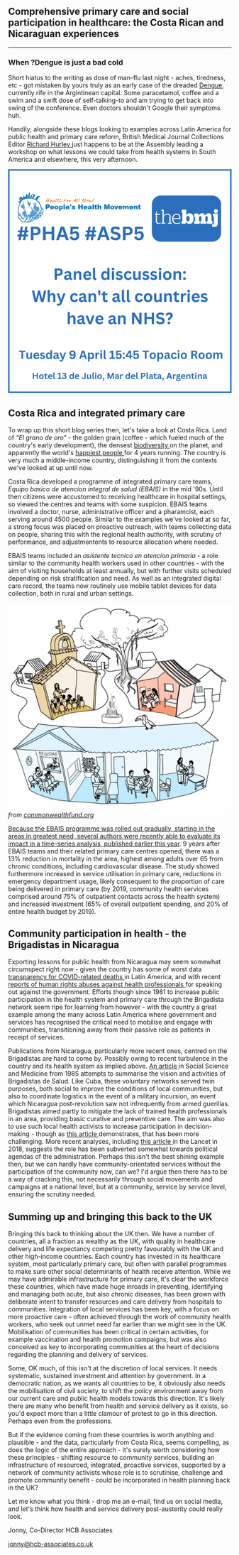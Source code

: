 ## Comprehensive primary care and social participation in healthcare: the Costa Rican and Nicaraguan experiences

---
  
### When ?Dengue is just a bad cold

Short hiatus to the writing as dose of man-flu last night - aches, tiredness, etc - got mistaken by yours truly as an early case of the dreaded <a href="https://www.bbc.com/news/world-latin-america-68738004"> Dengue<a/>, currently rife in the Argintinean capital. Some paracetamol, coffee and a swim and a swift dose of self-talking-to and am trying to get back into swing of the conference. Even doctors shouldn't Google their symptoms huh.

Handily, alongside these blogs looking to examples across Latin America for public health and primary care reform, British Medical Journal Collections Editor <a href="https://www.bmj.com/about-bmj/editorial-staff/richard-hurley"> Richard Hurley <a/> just happens to be at the Assembly leading a workshop on what lessons we could take from health systems in South America and elsewhere, this very afternoon.

![BMJ workshop](/assets/bmj_workshop.png)

## Costa Rica and integrated primary care

To wrap up this short blog series then, let's take a look at Costa Rica. Land of *"El grano de oro"* - the golden grain (coffee - which fueled much of the country's early development), the densest <a href="https://www.google.com/search?q=densest+biodiversity+costa+rica&rlz=1C1JJTC_en-GBGB1101GB1101&oq=densest+biodiversity+costa+rica&gs_lcrp=EgZjaHJvbWUyBggAEEUYOTIHCAEQIRigATIHCAIQIRigAdIBCDU2OTBqMGo3qAIAsAIA&sourceid=chrome&ie=UTF-8"> biodiversity <a/> on the planet, and apparently the world's <a href="https://www.benoitproperties.com/news/costa-rica-ranks-worlds-happiest-country-4-years-in-a-row/"> happiest people <a/> for 4 years running. The country is very much a <a href="https://gfmag.com/data/worlds-richest-and-poorest-countries/"> <a/> middle-income country, distinguishing it from the contexts we've looked at up until now.

Costa Rica developed a programme of integrated primary care teams, *Equipo basico de atencion integral de salud (EBAIS)* in the mid '90s. Until then citizens were accustomed to receiving healthcare in hospital settings, so viewed the centres and teams with some suspicion. EBAIS teams involved a doctor, nurse, administrative officer and a pharamcist, each serving around 4500 people. Similar to the examples we've looked at so far, a strong focus was placed on proactive outreach, with teams collecting data on people, sharing this with the regional health authority, with scrutiny of performance, and adjustmentents to resource allocation where needed.

EBAIS teams included an *asistente tecnico en atencion primaria* - a role similar to the community health workers used in other countries - with the aim of visiting households at least annually, but with further visits scheduled depending on risk stratification and need. As well as an integrated digital care record, the teams now routinely use mobile tablet devices for data collection, both in rural and urban settings. 

![EBAIS infographic](/assets/ebais.png)
*from <a href="https://www.commonwealthfund.org/publications/case-study/2021/mar/community-oriented-primary-care-lessons-costa-rica"> commonwealthfund.org*

Because the EBAIS programme was rolled out gradually, starting in the areas in greatest need, several authors were recently able to evaluate its impact in a time-series analysis, published <a href="https://www.sciencedirect.com/science/article/pii/S0167629623001108#sec5"> earlier this year<a/>. 9 years after EBAIS teams and their related primary care centres opened, there was a 13% reduction in mortality in the area, highest among adults over 65 from chronic conditions, including cardiovascular disease. The study showed furthermore increased in service utilisation in primary care, reductions in emergency department usage, likely consequent to the proportion of care being delivered in primary care (by 2019, community health services comprised around 75% of outpatient contacts across the health system) and increased investment (65% of overall outpatient spending, and 20% of entire health budget by 2019).

## Community participation in health - the Brigadistas in Nicaragua

Exporting lessons for public health from Nicaragua may seem somewhat circumspect right now - given the country has some of worst data <a href="https://confidencial.digital/english/who-report-covid-deaths-vastly-underreported-in-nicaragua/"> transparency for COVID-related deaths <a/> in Latin America, and with recent <a href="https://www.amnesty.org/en/latest/news/2021/09/prison-economic-ruin-repression-exile-nicaraguas-health-workers/"> reports of human rights abuses against health professionals <a/> for speaking out against the government. Efforts though since 1981 to increase public participation in the health system and primary care through the Brigadista network seem ripe for learning from however - with the country a great example among the many across Latin America where government and services has recognised the critical need to mobilise and engage with communities, transitioning away from their passive role as patients in receipt of services.

Publications from Nicaragua, particularly more recent ones, centred on the Brigadistas are hard to come by. Possibly owing to recent turbulence in the country and its health system as implied above. <a href="https://www.sciencedirect.com/science/article/pii/0277953685902333"> An article <a/> in Social Science and Medicine from 1985 attempts to summarise the vision and activities of Brigadistas de Salud. Like Cuba, these voluntary networks served twin purposes, both social to improve the conditions of local communities, but also to coordinate logistics in the event of a military incursion, an event which Nicaragua post-revolution saw not infrequently from armed guerillas. Brigadistas aimed partly to mitigate the lack of trained health professionals in an area, providing basic curative and preventive care. The aim was also to use such local health activists to increase participation in decision-making - though as <a href="https://www.sciencedirect.com/science/article/pii/0305750X82900572"> this article <a/> demonstrates, that has been more challenging. More recent analyses, including <a href="https://www.thelancet.com/journals/lancet/article/PIIS0140-6736(18)32990-8/fulltext#%20"> this article <a/> in the Lancet in 2018, suggests the role has been subverted somewhat towards political agendas of the administration. Perhaps this isn't the best shining example then, but we can hardly have community-orientated services without the participation of the community now, can we? I'd argue then there has to be a way of cracking this, not necessarily through social movements and campaigns at a national level, but at a community, service by service level, ensuring the scrutiny needed.

## Summing up and bringing this back to the UK

Bringing this back to thinking about the UK then. We have a number of countries, all a fraction as wealthy as the UK, with quality in healthcare delivery and life expectancy competing pretty favourably with the UK and other high-income countries. Each country has invested in its healthcare system, most particularly primary care, but often with parallel programmes to make sure other social determinants of health receive attention. While we may have admirable infrastructure for primary care, it's clear the workforce these countries, which have made huge inroads in preventing, identifying and managing both acute, but also chronic diseases, has been grown with deliberate intent to transfer resources and care delivery from hospitals to communities. Integration of local services has been key, with a focus on more proactive care - often achieved through the work of community health workers, who seek out unmet need far earlier than we might see in the UK. Mobilisation of communities has been critical in certain activities, for example vaccination and health promotion campaigns, but was also conceived as key to incorporating communities at the heart of decisions regarding the planning and delivery of services. 

Some, OK much, of this isn't at the discretion of local services. It needs systematic, sustained investment and attention by government. In a democratic nation, as we wants all countries to be, it obviously also needs the mobilisation of civil society, to shift the policy environment away from our current care and public health models towards this direction. It's likely there are many who benefit from health and service delivery as it exists, so you'd expect more than a little clamour of protest to go in this direction. Perhaps even from the professions.

But if the evidence coming from these countries is worth anything and plausible - and the data, particularly from Costa Rica, seems compelling, as does the logic of the entire approach - it's surely worth considering how these principles - shifting resource to community services, building an infrastructure of resourced, integrated, proactive services, supported by a network of community activists whose role is to scrutinise, challenge and promote community benefit - could be incorporated in health planning back in the UK?

Let me know what you think - drop me an e-mail, find us on social media, and let's think how health and service delivery post-austerity could really look.

Jonny, Co-Director HCB Associates 

<a href="mailto:jonny@hcb-associates.co.uk
">jonny@hcb-associates.co.uk</a>




